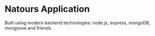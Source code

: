 # Natours Application

Built using modern backend technologies: node.js, express, mongoDB, mongoose and friends.
